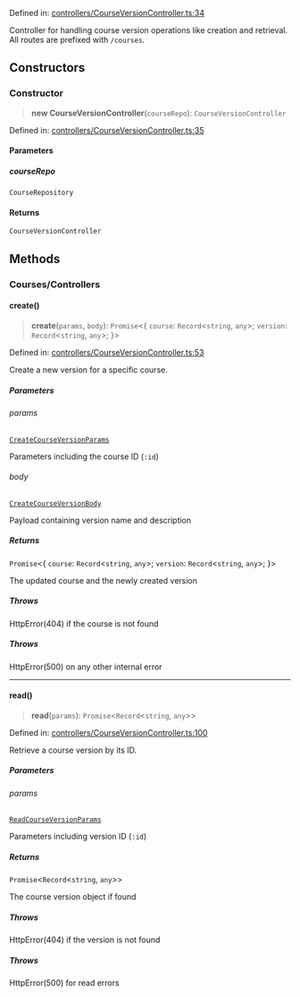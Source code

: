 Defined in: [controllers/CourseVersionController.ts:34](https://github.com/continuousactivelearning/vibe/blob/93348bcba2a36924136fc58524ad1ed4cb960f87/backend/src/modules/courses/controllers/CourseVersionController.ts#L34)

Controller for handling course version operations like creation and retrieval.
All routes are prefixed with `/courses`.

## Constructors

### Constructor

> **new CourseVersionController**(`courseRepo`): `CourseVersionController`

Defined in: [controllers/CourseVersionController.ts:35](https://github.com/continuousactivelearning/vibe/blob/93348bcba2a36924136fc58524ad1ed4cb960f87/backend/src/modules/courses/controllers/CourseVersionController.ts#L35)

#### Parameters

##### courseRepo

`CourseRepository`

#### Returns

`CourseVersionController`

## Methods

### Courses/Controllers

#### create()

> **create**(`params`, `body`): `Promise`\<\{ `course`: `Record`\<`string`, `any`\>; `version`: `Record`\<`string`, `any`\>; \}\>

Defined in: [controllers/CourseVersionController.ts:53](https://github.com/continuousactivelearning/vibe/blob/93348bcba2a36924136fc58524ad1ed4cb960f87/backend/src/modules/courses/controllers/CourseVersionController.ts#L53)

Create a new version for a specific course.

##### Parameters

###### params

[`CreateCourseVersionParams`](../Validators/CourseVersionValidators/CreateCourseVersionParams.md)

Parameters including the course ID (`:id`)

###### body

[`CreateCourseVersionBody`](../Validators/CourseVersionValidators/CreateCourseVersionBody.md)

Payload containing version name and description

##### Returns

`Promise`\<\{ `course`: `Record`\<`string`, `any`\>; `version`: `Record`\<`string`, `any`\>; \}\>

The updated course and the newly created version

##### Throws

HttpError(404) if the course is not found

##### Throws

HttpError(500) on any other internal error

***

#### read()

> **read**(`params`): `Promise`\<`Record`\<`string`, `any`\>\>

Defined in: [controllers/CourseVersionController.ts:100](https://github.com/continuousactivelearning/vibe/blob/93348bcba2a36924136fc58524ad1ed4cb960f87/backend/src/modules/courses/controllers/CourseVersionController.ts#L100)

Retrieve a course version by its ID.

##### Parameters

###### params

[`ReadCourseVersionParams`](../Validators/CourseVersionValidators/ReadCourseVersionParams.md)

Parameters including version ID (`:id`)

##### Returns

`Promise`\<`Record`\<`string`, `any`\>\>

The course version object if found

##### Throws

HttpError(404) if the version is not found

##### Throws

HttpError(500) for read errors
